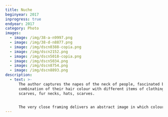 ```yaml
---
title: Nuche
beginyear: 2017
inprogress: true
endyear: 2017
category: Photo
images:
  - image: /img/38-a-n9997.png
  - image: /img/38-d-n8877.png
  - image: /img/dscn0388-copia.png
  - image: /img/dscn2152.png
  - image: /img/dscn5018-copia.png
  - image: /img/dscn5034.png
  - image: /img/dscn8754.png
  - image: /img/dscn8893.png
description:
  - text: >-
      The author captures the napes of the neck of people, fascinated by the
      combination of their hair colour with different items of clothing:
      scarves, fur necks, hats, scarves.


      The very close framing delivers an abstract image in which colour predominates over form.
---
```

